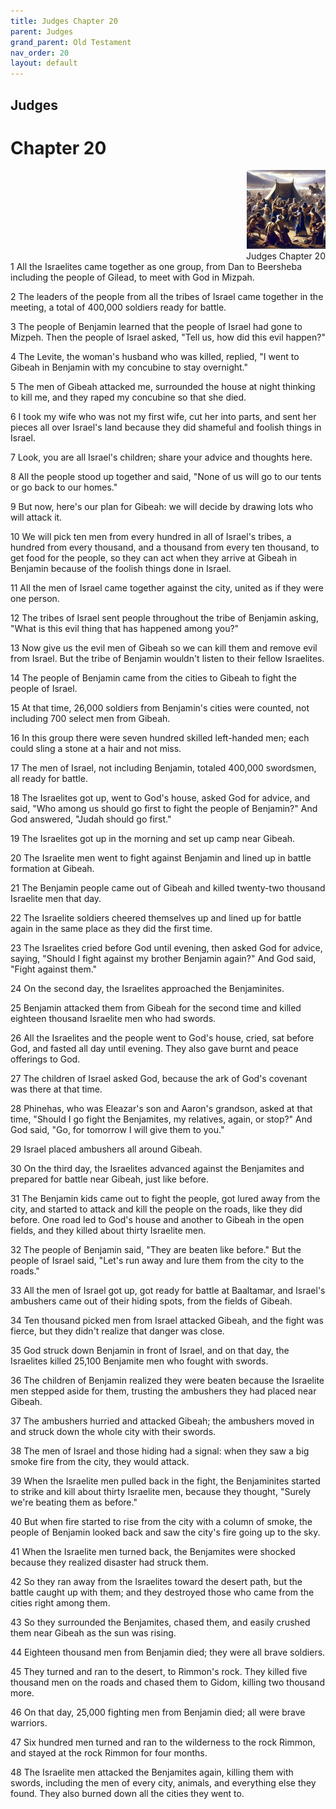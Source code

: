 ```yaml
---
title: Judges Chapter 20
parent: Judges
grand_parent: Old Testament
nav_order: 20
layout: default
---
```


## Judges

# Chapter 20

<div style="clear: both; text-align: right;">
    <img src="/assets/Image/Judges/500/20.jpg" alt="Judges Chapter 20" class="chapter-image" style="max-width: 25%; height: auto;"/>
    <figcaption style="font-size: 14px;">Judges Chapter 20</figcaption>
</div>
1 All the Israelites came together as one group, from Dan to Beersheba including the people of Gilead, to meet with God in Mizpah.

2 The leaders of the people from all the tribes of Israel came together in the meeting, a total of 400,000 soldiers ready for battle.

3 The people of Benjamin learned that the people of Israel had gone to Mizpeh. Then the people of Israel asked, "Tell us, how did this evil happen?"

4 The Levite, the woman's husband who was killed, replied, "I went to Gibeah in Benjamin with my concubine to stay overnight."

5 The men of Gibeah attacked me, surrounded the house at night thinking to kill me, and they raped my concubine so that she died.

6 I took my wife who was not my first wife, cut her into parts, and sent her pieces all over Israel's land because they did shameful and foolish things in Israel.

7 Look, you are all Israel's children; share your advice and thoughts here.

8 All the people stood up together and said, "None of us will go to our tents or go back to our homes."

9 But now, here's our plan for Gibeah: we will decide by drawing lots who will attack it.

10 We will pick ten men from every hundred in all of Israel's tribes, a hundred from every thousand, and a thousand from every ten thousand, to get food for the people, so they can act when they arrive at Gibeah in Benjamin because of the foolish things done in Israel.

11 All the men of Israel came together against the city, united as if they were one person.

12 The tribes of Israel sent people throughout the tribe of Benjamin asking, "What is this evil thing that has happened among you?"

13 Now give us the evil men of Gibeah so we can kill them and remove evil from Israel. But the tribe of Benjamin wouldn't listen to their fellow Israelites.

14 The people of Benjamin came from the cities to Gibeah to fight the people of Israel.

15 At that time, 26,000 soldiers from Benjamin's cities were counted, not including 700 select men from Gibeah.

16 In this group there were seven hundred skilled left-handed men; each could sling a stone at a hair and not miss.

17 The men of Israel, not including Benjamin, totaled 400,000 swordsmen, all ready for battle.

18 The Israelites got up, went to God's house, asked God for advice, and said, "Who among us should go first to fight the people of Benjamin?" And God answered, "Judah should go first."

19 The Israelites got up in the morning and set up camp near Gibeah.

20 The Israelite men went to fight against Benjamin and lined up in battle formation at Gibeah.

21 The Benjamin people came out of Gibeah and killed twenty-two thousand Israelite men that day.

22 The Israelite soldiers cheered themselves up and lined up for battle again in the same place as they did the first time.

23 The Israelites cried before God until evening, then asked God for advice, saying, "Should I fight against my brother Benjamin again?" And God said, "Fight against them."

24 On the second day, the Israelites approached the Benjaminites.

25 Benjamin attacked them from Gibeah for the second time and killed eighteen thousand Israelite men who had swords.

26 All the Israelites and the people went to God's house, cried, sat before God, and fasted all day until evening. They also gave burnt and peace offerings to God.

27 The children of Israel asked God, because the ark of God's covenant was there at that time.

28 Phinehas, who was Eleazar's son and Aaron's grandson, asked at that time, "Should I go fight the Benjamites, my relatives, again, or stop?" And God said, "Go, for tomorrow I will give them to you."

29 Israel placed ambushers all around Gibeah.

30 On the third day, the Israelites advanced against the Benjamites and prepared for battle near Gibeah, just like before.

31 The Benjamin kids came out to fight the people, got lured away from the city, and started to attack and kill the people on the roads, like they did before. One road led to God's house and another to Gibeah in the open fields, and they killed about thirty Israelite men.

32 The people of Benjamin said, "They are beaten like before." But the people of Israel said, "Let's run away and lure them from the city to the roads."

33 All the men of Israel got up, got ready for battle at Baaltamar, and Israel's ambushers came out of their hiding spots, from the fields of Gibeah.

34 Ten thousand picked men from Israel attacked Gibeah, and the fight was fierce, but they didn't realize that danger was close.

35 God struck down Benjamin in front of Israel, and on that day, the Israelites killed 25,100 Benjamite men who fought with swords.

36 The children of Benjamin realized they were beaten because the Israelite men stepped aside for them, trusting the ambushers they had placed near Gibeah.

37 The ambushers hurried and attacked Gibeah; the ambushers moved in and struck down the whole city with their swords.

38 The men of Israel and those hiding had a signal: when they saw a big smoke fire from the city, they would attack.

39 When the Israelite men pulled back in the fight, the Benjaminites started to strike and kill about thirty Israelite men, because they thought, "Surely we're beating them as before."

40 But when fire started to rise from the city with a column of smoke, the people of Benjamin looked back and saw the city's fire going up to the sky.

41 When the Israelite men turned back, the Benjamites were shocked because they realized disaster had struck them.

42 So they ran away from the Israelites toward the desert path, but the battle caught up with them; and they destroyed those who came from the cities right among them.

43 So they surrounded the Benjamites, chased them, and easily crushed them near Gibeah as the sun was rising.

44 Eighteen thousand men from Benjamin died; they were all brave soldiers.

45 They turned and ran to the desert, to Rimmon's rock. They killed five thousand men on the roads and chased them to Gidom, killing two thousand more.

46 On that day, 25,000 fighting men from Benjamin died; all were brave warriors.

47 Six hundred men turned and ran to the wilderness to the rock Rimmon, and stayed at the rock Rimmon for four months.

48 The Israelite men attacked the Benjamites again, killing them with swords, including the men of every city, animals, and everything else they found. They also burned down all the cities they went to.


